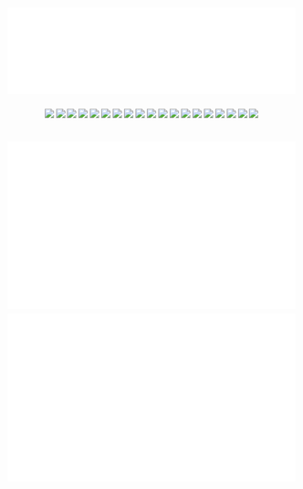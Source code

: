 <h1 align="center"><img src="https://github.com/cbkinase/cbkinase/blob/main/header-image.svg" alt="Header image" /></h1>

<div align="center" id="logo-container">
<!-- JS stuff -->

<img class="logo" src="https://img.shields.io/badge/javascript-%23323330.svg?style=for-the-badge&logo=javascript&logoColor=%23F7DF1E">
<img class="logo" src="https://img.shields.io/badge/html5-%23E34F26.svg?style=for-the-badge&logo=html5&logoColor=white">
<img class="logo" src="https://img.shields.io/badge/css3-%231572B6.svg?style=for-the-badge&logo=css3&logoColor=white">
<img class="logo" src="https://img.shields.io/badge/express.js-%23404d59.svg?style=for-the-badge&logo=express&logoColor=%2361DAFB">
<!-- <img class="logo" src="https://img.shields.io/badge/react-%2320232a.svg?style=for-the-badge&logo=react&logoColor=%2361DAFB"> -->
<!-- <img class="logo" src="https://img.shields.io/badge/redux-%23593d88.svg?style=for-the-badge&logo=redux&logoColor=white"> -->
<img class="logo" src="https://img.shields.io/badge/node.js-6DA55F?style=for-the-badge&logo=node.js&logoColor=white">
<img class="logo" src="https://img.shields.io/badge/Sequelize-52B0E7?style=for-the-badge&logo=Sequelize&logoColor=white">

<!-- DB stuff -->

<!-- <img class="logo" src="https://img.shields.io/badge/mysql-%2300f.svg?style=for-the-badge&logo=mysql&logoColor=white"> -->
<img class="logo" src="https://img.shields.io/badge/sqlite-%2307405e.svg?style=for-the-badge&logo=sqlite&logoColor=white">
<img class="logo" src="https://img.shields.io/badge/postgres-%23316192.svg?style=for-the-badge&logo=postgresql&logoColor=white">

<!-- Python stuff -->

<img class="logo" src="https://img.shields.io/badge/python-3670A0?style=for-the-badge&logo=python&logoColor=ffdd54">
<img class="logo" src="https://img.shields.io/badge/flask-%23000.svg?style=for-the-badge&logo=flask&logoColor=white">
<!-- <img class="logo" src="https://img.shields.io/badge/jinja-white.svg?style=for-the-badge&logo=jinja&logoColor=black"> -->
<img class="logo" src="https://img.shields.io/badge/numpy-%23013243.svg?style=for-the-badge&logo=numpy&logoColor=white">
<img class="logo" src="https://img.shields.io/badge/Matplotlib-%23ffffff.svg?style=for-the-badge&logo=Matplotlib&logoColor=black">
<img class="logo" src="https://img.shields.io/badge/pandas-%23150458.svg?style=for-the-badge&logo=pandas&logoColor=white">
<img class="logo" src="https://img.shields.io/badge/-selenium-%43B02A?style=for-the-badge&logo=selenium&logoColor=white">

<!-- Misc stuff -->

<img class="logo" src="https://img.shields.io/badge/c++-%2300599C.svg?style=for-the-badge&logo=c%2B%2B&logoColor=white">
<img class="logo" src="https://img.shields.io/badge/-Arduino-00979D?style=for-the-badge&logo=Arduino&logoColor=white">
<img class="logo" src="https://img.shields.io/badge/r-%23276DC3.svg?style=for-the-badge&logo=r&logoColor=white">
<img class="logo" src="https://img.shields.io/badge/docker-%230db7ed.svg?style=for-the-badge&logo=docker&logoColor=white">
<!-- <img class="logo" src="https://img.shields.io/badge/github-%23121011.svg?style=for-the-badge&logo=github&logoColor=white"> -->
<!-- <img class="logo" src="https://img.shields.io/badge/Ubuntu-E95420?style=for-the-badge&logo=ubuntu&logoColor=white"> -->
<img class="logo" src="https://img.shields.io/static/v1?style=for-the-badge&message=ImageJ&color=222222&logo=ImageJ&logoColor=00D8E0&label=">
<!-- < img class="logo" src="https://img.shields.io/badge/git-%23F05033.svg?style=for-the-badge&logo=git&logoColor=white"> -->
</div>




<h1 align="center">

<!--
https://github.community/t/support-theme-context-for-images-in-light-vs-dark-mode/147981/84
-->
<a href="https://github.com/cbkinase/github-stats#gh-dark-mode-only">
<!-- <img src="https://github.com/cbkinase/github-stats/blob/master/generated/overview.svg#gh-dark-mode-only" /> -->
<img src="https://github.com/cbkinase/github-stats/blob/master/generated/languages.svg#gh-dark-mode-only" />
</a>
<a href="https://github.com/cbkinase/github-stats#gh-light-mode-only">
<!-- <img src="https://github.com/cbkinase/github-stats/blob/master/generated/overview.svg#gh-dark-mode-only#gh-light-mode-only" /> -->
<img src="https://github.com/cbkinase/github-stats/blob/master/generated/languages.svg#gh-dark-mode-only#gh-light-mode-only" />
</a>

</h1>


<!--
**cbkinase/cbkinase** is a ✨ _special_ ✨ repository because its `README.md` (this file) appears on your GitHub profile.

Here are some ideas to get you started:

- 🔭 I’m currently working on ...
- 🌱 I’m currently learning ...
- 👯 I’m looking to collaborate on ...
- 🤔 I’m looking for help with ...
- 💬 Ask me about ...
- 📫 How to reach me: ...
- 😄 Pronouns: ...
- ⚡ Fun fact: ...
-->
